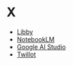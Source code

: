 # X

- [Libby](https://libbyapp.com/shelf)
- [NotebookLM](https://notebooklm.google.com/)
- [Google AI Studio](https://aistudio.google.com/prompts/new_chat)
- [Twillot](https://www.twillot.com/twitter-bookmarks)